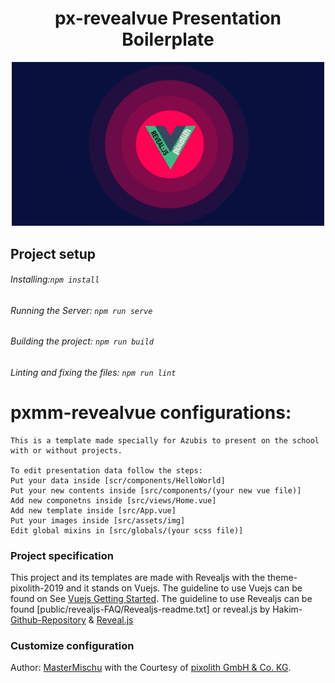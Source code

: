 
<h1  align="center">
px-revealvue Presentation Boilerplate
</h1>
<p align= "center">
<img src="src/assets/img/px-vue-reveal.png" alt="px-vue-reveal" width="500"/>
</p>


## Project setup
###### Installing:```npm install```

###### Running the Server: ```npm run serve```

###### Building the project: ```npm run build```

###### Linting and fixing the files: ```npm run lint```

# pxmm-revealvue configurations:
```
This is a template made specially for Azubis to present on the school with or without projects.

To edit presentation data follow the steps:
Put your data inside [scr/components/HelloWorld]
Put your new contents inside [src/components/(your new vue file)]
Add new componetns inside [src/views/Home.vue]
Add new template inside [src/App.vue]
Put your images inside [src/assets/img]  
Edit global mixins in [src/globals/(your scss file)]
```

### Project specification
This project and its templates are made with Revealjs with the theme-pixolith-2019 and it stands on Vuejs.
The guideline to use Vuejs can be found on 
See [Vuejs Getting Started](https://cli.vuejs.org).
The guideline to use Revealjs can be found [public/revealjs-FAQ/Revealjs-readme.txt] 
or 
reveal.js by Hakim-[Github-Repository](https://github.com/hakimel/reveal.js) & [Reveal.js](https://revealjs.com/#/)

### Customize configuration
Author: [MasterMischu](https://www.mastermischu.de) with the Courtesy of [pixolith GmbH & Co. KG](https://www.pixolith.de).
